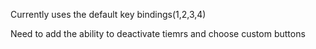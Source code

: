 Currently uses the default key bindings(1,2,3,4)

Need to add the ability to deactivate tiemrs and choose custom buttons
